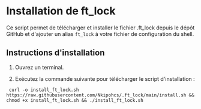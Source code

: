 # Installation de ft_lock

Ce script permet de télécharger et installer le fichier .ft_lock depuis le dépôt GitHub et d'ajouter un alias `ft_lock` à votre fichier de configuration du shell.

## Instructions d'installation

1. Ouvrez un terminal.

2. Exécutez la commande suivante pour télécharger le script d'installation :
   
  ```
   curl -o install_ft_lock.sh https://raw.githubusercontent.com/Nkipohcs/.ft_lock/main/install.sh && chmod +x install_ft_lock.sh && ./install_ft_lock.sh
  ```
